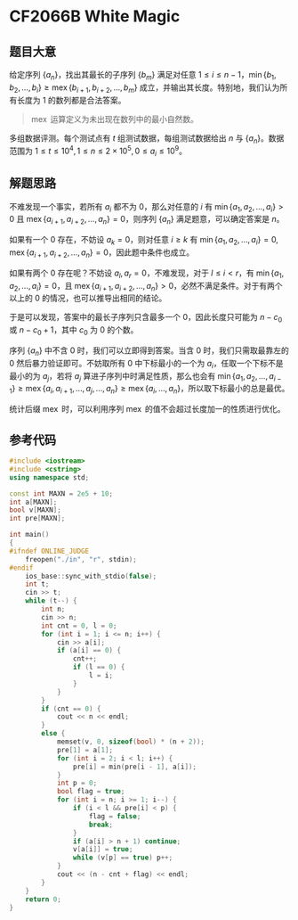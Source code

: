 # CF2066B White Magic

## 题目大意

给定序列 $\{a_n\}$，找出其最长的子序列 $\{b_m\}$ 满足对任意 $1 \leq i \leq n - 1$，$\min\{b_1, b_2, \ldots, b_i\} \geq \operatorname{mex}\{b_{i + 1}, b_{i + 2}, \ldots, b_m\}$ 成立，并输出其长度。特别地，我们认为所有长度为 $1$ 的数列都是合法答案。

> $\operatorname{mex}$ 运算定义为未出现在数列中的最小自然数。

多组数据评测。每个测试点有 $t$ 组测试数据，每组测试数据给出 $n$ 与 $\{a_n\}$。数据范围为 $1 \leq t \leq 10^4, 1 \leq n \leq 2 \times 10^5, 0 \leq a_i \leq 10^9$。

## 解题思路

不难发现一个事实，若所有 $a_i$ 都不为 $0$，那么对任意的 $i$ 有 $\min\{a_1, a_2, \ldots, a_i\} > 0$ 且 $\operatorname{mex}\{a_{i + 1}, a_{i + 2}, \ldots, a_{n}\} = 0$，则序列 $\{a_n\}$ 满足题意，可以确定答案是 $n$。

如果有一个 $0$ 存在，不妨设 $a_k = 0$，则对任意 $i \geq k$ 有 $\min\{a_1, a_2, \ldots, a_i\} = 0, \operatorname{mex}\{a_{i + 1}, a_{i + 2}, \ldots, a_n\} = 0$，因此题中条件也成立。

如果有两个 $0$ 存在呢？不妨设 $a_l, a_r = 0$，不难发现，对于 $l \leq i < r$，有 $\min\{a_1, a_2, \ldots, a_i\} = 0$，且 $\operatorname{mex}\{a_{i + 1}, a_{i + 2}, \ldots, a_n\} > 0$，必然不满足条件。对于有两个以上的 $0$ 的情况，也可以推导出相同的结论。

于是可以发现，答案中的最长子序列只含最多一个 $0$，因此长度只可能为 $n - c_0$ 或 $n - c_0 + 1$，其中 $c_0$ 为 $0$ 的个数。

序列 $\{a_n\}$ 中不含 $0$ 时，我们可以立即得到答案。当含 $0$ 时，我们只需取最靠左的 $0$ 然后暴力验证即可。不妨取所有 $0$ 中下标最小的一个为 $a_i$，任取一个下标不是最小的为 $a_j$，若将 $a_j$ 算进子序列中时满足性质，那么也会有 $\min\{a_1, a_2, \ldots, a_{i - 1}\} \geq \operatorname{mex}\{a_i, a_{i + 1}, \ldots, a_j, \ldots, a_n\} \geq \operatorname{mex}\{a_i, \ldots, a_n\}$，所以取下标最小的总是最优。

统计后缀 $\operatorname{mex}$ 时，可以利用序列 $\operatorname{mex}$ 的值不会超过长度加一的性质进行优化。

## 参考代码

```cpp
#include <iostream>
#include <cstring>
using namespace std;

const int MAXN = 2e5 + 10;
int a[MAXN];
bool v[MAXN];
int pre[MAXN];

int main()
{
#ifndef ONLINE_JUDGE
    freopen("./in", "r", stdin);
#endif
    ios_base::sync_with_stdio(false);
    int t;
    cin >> t;
    while (t--) {
        int n;
        cin >> n;
        int cnt = 0, l = 0;
        for (int i = 1; i <= n; i++) {
            cin >> a[i];
            if (a[i] == 0) {
                cnt++;
                if (l == 0) {
                    l = i;
                }
            }
        }
        if (cnt == 0) {
            cout << n << endl;
        }
        else {
            memset(v, 0, sizeof(bool) * (n + 2));
            pre[1] = a[1];
            for (int i = 2; i < l; i++) {
                pre[i] = min(pre[i - 1], a[i]);
            }
            int p = 0;
            bool flag = true;
            for (int i = n; i >= 1; i--) {
                if (i < l && pre[i] < p) {
                    flag = false;
                    break;
                }
                if (a[i] > n + 1) continue;
                v[a[i]] = true;
                while (v[p] == true) p++;
            }
            cout << (n - cnt + flag) << endl;
        }
    }
    return 0;
}
```